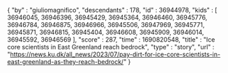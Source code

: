 {
  "by" : "giuliomagnifico",
  "descendants" : 178,
  "id" : 36944978,
  "kids" : [ 36946045, 36946396, 36945429, 36945364, 36946460, 36945776, 36946784, 36946875, 36946966, 36945506, 36947969, 36945771, 36945871, 36946815, 36945404, 36946608, 36945909, 36946014, 36945592, 36946569 ],
  "score" : 287,
  "time" : 1690820548,
  "title" : "Ice core scientists in East Greenland reach bedrock",
  "type" : "story",
  "url" : "https://news.ku.dk/all_news/2023/07/pay-dirt-for-ice-core-scientists-in-east-greenland-as-they-reach-bedrock/"
}
